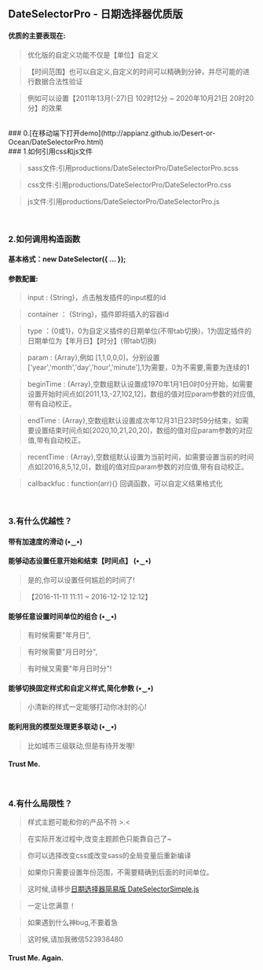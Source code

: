 ## DateSelectorPro - 日期选择器优质版

#### 优质的主要表现在:

> 优化版的自定义功能不仅是【单位】自定义

> 【时间范围】也可以自定义,自定义的时间可以精确到分钟，并尽可能的进行数据合法性验证

> 例如可以设置【2011年13月(-27)日 102时12分 ~ 2020年10月21日 20时20分】的效果

<br/>
### 0.[在移动端下打开demo](http://appianz.github.io/Desert-or-Ocean/DateSelectorPro.html)
<br/>
### 1.如何引用css和js文件

> sass文件:引用productions/DateSelectorPro/DateSelectorPro.scss

> css文件:引用productions/DateSelectorPro/DateSelectorPro.css

> js文件:引用productions/DateSelectorPro/DateSelectorPro.js

<br/>

### 2.如何调用构造函数

#### 基本格式：new DateSelector({ ... });

#### 参数配置:

> input : {String}，点击触发插件的input框的id

> container ： {String}，插件即将插入的容器id

> type ：{0或1}，0为自定义插件的日期单位(不带tab切换)，1为固定插件的日期单位为【年月日】【时分】(带tab切换)

> param : {Array},例如 [1,1,0,0,0]，分别设置['year','month','day','hour','minute'],1为需要，0为不需要,需要为连续的1

> beginTime : {Array},空数组默认设置成1970年1月1日0时0分开始，如需要设置开始时间点如[2011,13,-27,102,12]，数组的值对应param参数的对应值,带有自动校正。

> endTime : {Array},空数组默认设置成次年12月31日23时59分结束，如需要设置结束时间点如[2020,10,21,20,20]，数组的值对应param参数的对应值,带有自动校正。

> recentTime : {Array},空数组默认设置为当前时间，如需要设置当前的时间点如[2016,8,5,12,0]，数组的值对应param参数的对应值,带有自动校正。

> callbackfuc : function(arr){} 回调函数，可以自定义结果格式化

<br/>

### 3.有什么优越性？

#### 带有加速度的滑动 (•‿•)

#### 能够动态设置任意开始和结束【时间点】 (•‿•)

> 是的,你可以设置任何尴尬的时间了!

> 【2016-11-11 11:11 ~ 2016-12-12 12:12】

#### 能够任意设置时间单位的组合 (•‿•) 

> 有时候需要"年月日",

> 有时候需要"月日时分",

> 有时候又需要"年月日时分"!

#### 能够切换固定样式和自定义样式,简化参数 (•‿•)

> 小清新的样式一定能够打动你冰封的心!

#### 能利用我的模型处理更多联动 (•‿•)

> 比如城市三级联动,但是有待开发喔!

#### Trust Me.
<br/>

### 4.有什么局限性？

> 样式主题可能和你的产品不符 >.<

> 在实际开发过程中,改变主题颜色只能靠自己了~

> 你可以选择改变css或改变sass的全局变量后重新编译

> 如果你只需要设置年份范围，不需要精确到后面的时间单位。

> 这时候,请移步[日期选择器简易版 DateSelectorSimple.js](https://github.com/AppianZ/DateSelector/tree/master/productions/DateSelectorSimple)

> 一定让您满意！

> 如果遇到什么神bug,不要着急

> 这时候,请加我微信523938480


#### Trust Me. Again.

